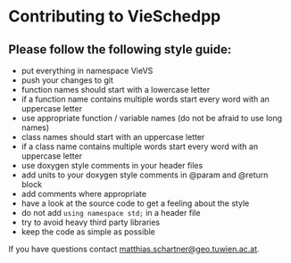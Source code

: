 # Contributing to VieSchedpp


## Please follow the following style guide:

- put everything in namespace VieVS
- push your changes to git
- function names should start with a lowercase letter
- if a function name contains multiple words start every word with an uppercase letter
- use appropriate function / variable names (do not be afraid to use long names)
- class names should start with an uppercase letter
- if a class name contains multiple words start every word with an uppercase letter
- use doxygen style comments in your header files
- add units to your doxygen style comments in @param and @return block
- add comments where appropriate
- have a look at the source code to get a feeling about the style
- do not add `using namespace std;` in a header file
- try to avoid heavy third party libraries 
- keep the code as simple as possible

If you have questions contact matthias.schartner@geo.tuwien.ac.at.